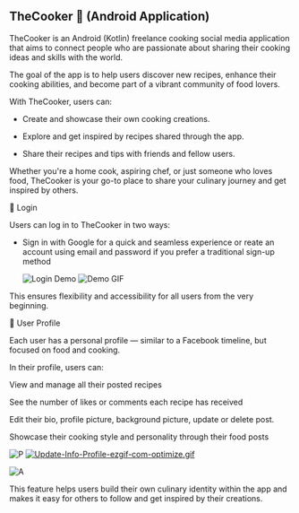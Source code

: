 ## TheCooker 🍳  (Android Application)

TheCooker is an Android (Kotlin) freelance cooking social media application that aims to connect people who are passionate about sharing their cooking ideas and skills with the world.

The goal of the app is to help users discover new recipes, enhance their cooking abilities, and become part of a vibrant community of food lovers.

With TheCooker, users can:

- Create and showcase their own cooking creations.

- Explore and get inspired by recipes shared through the app.

- Share their recipes and tips with friends and fellow users.

Whether you're a home cook, aspiring chef, or just someone who loves food, TheCooker is your go-to place to share your culinary journey and get inspired by others.

🔐 Login

Users can log in to TheCooker in two ways:

- Sign in with Google for a quick and seamless experience or reate an account using email and password if you prefer a traditional sign-up method

  ![Login Demo](https://i.postimg.cc/8CtrxtRs/google-sign-in.gif)    ![Demo GIF](https://i.postimg.cc/YCt2DZ3B/screen-20250526-012704-ezgif-com-video-to-gif-converter.gif)

This ensures flexibility and accessibility for all users from the very beginning.

👤 User Profile

Each user has a personal profile — similar to a Facebook timeline, but focused on food and cooking.

In their profile, users can:

View and manage all their posted recipes

See the number of likes or comments each recipe has received

Edit their bio, profile picture, background picture, update or delete post.


Showcase their cooking style and personality through their food posts


![P](https://i.postimg.cc/NF60F2rb/post-prof.gif) [![Update-Info-Profile-ezgif-com-optimize.gif](https://i.postimg.cc/wxGXrtVs/Update-Info-Profile-ezgif-com-optimize.gif)](https://postimg.cc/V5X0rk2Y)

 ![A](https://i.postimg.cc/50ZvYbhP/aaaee.gif) 





This feature helps users build their own culinary identity within the app and makes it easy for others to follow and get inspired by their creations.




